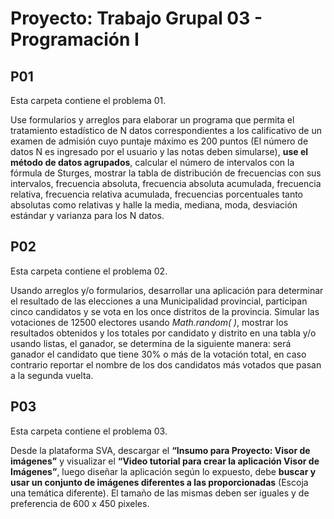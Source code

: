 # Proyecto: Trabajo Grupal 03 - Programación I
## P01
Esta carpeta contiene el problema 01.

Use formularios y arreglos para elaborar un programa que permita el tratamiento
estadístico de N datos correspondientes a los calificativo de un examen de admisión cuyo
puntaje máximo es 200 puntos (El número de datos N es ingresado por el usuario y las notas
deben simularse), **use el método de datos agrupados**, calcular el número de intervalos
con la fórmula de Sturges, mostrar la tabla de distribución de frecuencias con sus intervalos,
frecuencia absoluta, frecuencia absoluta acumulada, frecuencia relativa, frecuencia relativa
acumulada, frecuencias porcentuales tanto absolutas como relativas y halle la media,
mediana, moda, desviación estándar y varianza para los N datos. 

## P02
Esta carpeta contiene el problema 02.

Usando arreglos y/o formularios, desarrollar una aplicación para determinar el resultado
de las elecciones a una Municipalidad provincial, participan cinco candidatos y se vota en
los once distritos de la provincia. Simular las votaciones de 12500 electores usando
*Math.random( )*, mostrar los resultados obtenidos y los totales por candidato y distrito en
una tabla y/o usando listas, el ganador, se determina de la siguiente manera: será ganador
el candidato que tiene 30% o más de la votación total, en caso contrario reportar el nombre
de los dos candidatos más votados que pasan a la segunda vuelta.

## P03
Esta carpeta contiene el problema 03.

Desde la plataforma SVA, descargar el **“Insumo para Proyecto: Visor de imágenes”**
y visualizar el **“Video tutorial para crear la aplicación Visor de Imágenes”**, luego
diseñar la aplicación según lo expuesto, debe **buscar y usar un conjunto de imágenes
diferentes a las proporcionadas** (Escoja una temática diferente). El tamaño de las
mismas deben ser iguales y de preferencia de 600 x 450 pixeles. 
